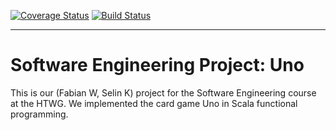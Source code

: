 [![Coverage Status](https://coveralls.io/repos/github/FabiSahne/Uno/badge.svg)](https://coveralls.io/github/FabiSahne/Uno)
[![Build Status](https://travis-ci.com/FabiSahne/Uno.svg?branch=master)](https://travis-ci.com/FabiSahne/Uno)

------------

# Software Engineering Project: Uno
This is our (Fabian W, Selin K) project for the Software Engineering course at the HTWG. We implemented the card game Uno in Scala functional programming.
